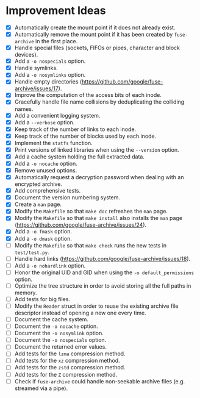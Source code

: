 # Improvement Ideas

- [x] Automatically create the mount point if it does not already exist.
- [x] Automatically remove the mount point if it has been created by `fuse-archive` in the first place.
- [x] Handle special files (sockets, FIFOs or pipes, character and block devices).
- [x] Add a `-o nospecials` option.
- [x] Handle symlinks.
- [x] Add a `-o nosymlinks` option.
- [x] Handle empty directories (https://github.com/google/fuse-archive/issues/17).
- [x] Improve the computation of the access bits of each inode.
- [x] Gracefully handle file name collisions by deduplicating the colliding names.
- [x] Add a convenient logging system.
- [x] Add a `--verbose` option.
- [x] Keep track of the number of links to each inode.
- [x] Keep track of the number of blocks used by each inode.
- [x] Implement the `statfs` function.
- [x] Print versions of linked libraries when using the `--version` option.
- [x] Add a cache system holding the full extracted data.
- [x] Add a `-o nocache` option.
- [x] Remove unused options.
- [x] Automatically request a decryption password when dealing with an encrypted archive.
- [x] Add comprehensive tests.
- [x] Document the version numbering system.
- [x] Create a `man` page.
- [x] Modify the `Makefile` so that `make doc` refreshes the `man` page.
- [x] Modify the `Makefile` so that `make install` also installs the `man` page (https://github.com/google/fuse-archive/issues/24).
- [x] Add a `-o fmask` option.
- [x] Add a `-o dmask` option.
- [ ] Modify the `Makefile` so that `make check` runs the new tests in `test/test.py`.
- [ ] Handle hard links (https://github.com/google/fuse-archive/issues/18).
- [ ] Add a `-o nohardlink` option.
- [ ] Honor the original UID and GID when using the `-o default_permissions` option.
- [ ] Optimize the tree structure in order to avoid storing all the full paths in memory.
- [ ] Add tests for big files.
- [ ] Modify the `Reader` struct in order to reuse the existing archive file descriptor instead of opening a new one every time.
- [ ] Document the cache system.
- [ ] Document the `-o nocache` option.
- [ ] Document the `-o nosymlink` option.
- [ ] Document the `-o nospecials` option.
- [ ] Document the returned error values.
- [ ] Add tests for the `lzma` compression method.
- [ ] Add tests for the `xz` compression method.
- [ ] Add tests for the `zstd` compression method.
- [ ] Add tests for the `Z` compression method.
- [ ] Check if `fuse-archive` could handle non-seekable archive files (e.g. streamed via a pipe).
